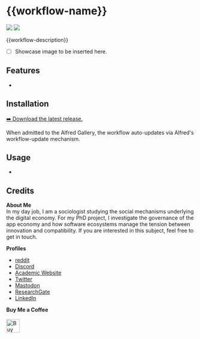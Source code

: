  <!-- LTeX: disabled=true -->
# {{workflow-name}} <!-- LTeX: enabled=true -->
![](https://img.shields.io/github/downloads/chrisgrieser/{{workflow-id}}/total?label=Total%20Downloads&style=plastic) ![](https://img.shields.io/github/v/release/chrisgrieser/{{workflow-id}}?label=Latest%20Release&style=plastic) 

{{workflow-description}}

- [ ] Showcase image to be inserted here.

## Features
- 

## Installation
[➡️ Download the latest release.](https://github.com/chrisgrieser/{{workflow-id}}/releases/latest)

When admitted to the Alfred Gallery, the workflow auto-updates via Alfred's workflow-update mechanism.

## Usage
- 

## Credits
<!-- vale Google.FirstPerson = NO -->
__About Me__  
In my day job, I am a sociologist studying the social mechanisms underlying the digital economy. For my PhD project, I investigate the governance of the app economy and how software ecosystems manage the tension between innovation and compatibility. If you are interested in this subject, feel free to get in touch.

__Profiles__  
- [reddit](https://www.reddit.com/user/pseudometapseudo)
- [Discord](https://discordapp.com/users/462774483044794368/)
- [Academic Website](https://chris-grieser.de/)
- [Twitter](https://twitter.com/pseudo_meta)
- [Mastodon](https://pkm.social/@pseudometa)
- [ResearchGate](https://www.researchgate.net/profile/Christopher-Grieser)
- [LinkedIn](https://www.linkedin.com/in/christopher-grieser-ba693b17a/)

__Buy Me a Coffee__  
<br>
<a href='https://ko-fi.com/Y8Y86SQ91' target='_blank'><img height='36' style='border:0px;height:36px;' src='https://cdn.ko-fi.com/cdn/kofi1.png?v=3' border='0' alt='Buy Me a Coffee at ko-fi.com' /></a>
